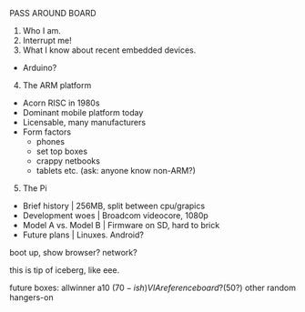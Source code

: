 PASS AROUND BOARD

1. Who I am.
2. Interrupt me!
3. What I know about recent embedded devices.
 * Arduino?

4. The ARM platform
 * Acorn RISC in 1980s
 * Dominant mobile platform today
 * Licensable, many manufacturers
 * Form factors
   - phones
   - set top boxes
   - crappy netbooks
   - tablets etc.
		(ask: anyone know non-ARM?)

5. The Pi
 * Brief history	| 256MB, split between cpu/grapics
 * Development woes	| Broadcom videocore, 1080p	
 * Model A vs. Model B	| Firmware on SD, hard to brick
 * Future plans		| Linuxes. Android?

boot up, show browser? network?

this is tip of iceberg, like eee.

future boxes: allwinner a10 ($70-ish)
	      VIA reference board? ($50?)
	      other random hangers-on
